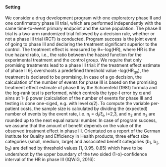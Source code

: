 #### Setting
We consider a drug development program with one exploratory phase II and one confirmatory phase III trial, which are performed independently with the same time-to-event primary endpoint and the same population. The phase II trial is a two-arm randomized trial followed by a decision rule, whether or not a phase III trial (RCT) is conducted. Program success is the joint event of going to phase III and declaring the treatment significant superior to the control. The treatment effect is measured by &theta;=-log(HR), where HR is the true hazard ratio, i.e., the ratio between the hazard function for the experimental treatment and the control group. We require that only promising treatments lead to a phase III trial: if the treatment effect estimate of phase II &theta;&#770;<sub>2</sub> overshoots a predefined threshold value -log(HR<sub>go</sub>), the treatment is declared to be promising. In case of a go decision, the calculation of the number of events for phase III is based on the promising treatment effect estimate of phase II by the Schoenfeld (1981) formula and the log-rank test is performed, which controls the type-I error by &alpha; and aims at 1- &beta; power (calculation of the number of events for phase III and testing is done one-siged, e.g. with level &alpha;/2). To compute the variable per-patient costs, the sample size is calculated by dividing the (expected) number of events by the event rate, i.e. n<sub>i</sub> = d<sub>i</sub>/&xi;<sub>i</sub>, i=2,3, and n<sub>2</sub> and n<sub>3</sub> are rounded up to the next equal natural number. In case of program success, we assume that the amount of benefit depends on the value of the observed treatment effect in phase III. Orientated on a report of the German Institute for Quality and Efficiency in Health products, three effect size categories (small, medium, large) and associated benefit categories (b<sub>1</sub>, b<sub>2</sub>, b<sub>3</sub>) are defined by threshold values (1, 0.95, 0.85) which have to be undershoot by the upper boundary of the two sided (1-&alpha;)-confidence interval of the HR in phase III (IQWiG, 2016):


